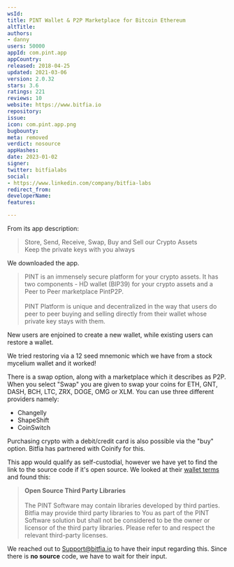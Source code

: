 ```yaml
---
wsId: 
title: PINT Wallet & P2P Marketplace for Bitcoin Ethereum
altTitle: 
authors:
- danny
users: 50000
appId: com.pint.app
appCountry: 
released: 2018-04-25
updated: 2021-03-06
version: 2.0.32
stars: 3.6
ratings: 221
reviews: 10
website: https://www.bitfia.io
repository: 
issue: 
icon: com.pint.app.png
bugbounty: 
meta: removed
verdict: nosource
appHashes: 
date: 2023-01-02
signer: 
twitter: bitfialabs
social:
- https://www.linkedin.com/company/bitfia-labs
redirect_from: 
developerName: 
features: 

---
```


From its app description:

> Store, Send, Receive, Swap, Buy and Sell our Crypto Assets<br>
Keep the private keys with you always

We downloaded the app.

>PINT is an immensely secure platform for your crypto assets. It has two components - HD wallet (BIP39) for your crypto assets and a Peer to Peer marketplace PintP2P.<br><br>
PINT Platform is unique and decentralized in the way that users do peer to peer buying and selling directly from their wallet whose private key stays with them.

New users are enjoined to create a new wallet, while existing users can restore a wallet. 

We tried restoring via a 12 seed mnemonic which we have from a stock mycelium wallet and it worked!

There is a swap option, along with a marketplace which it describes as P2P. When you select "Swap" you are given to swap your coins for ETH, GNT, DASH, BCH, LTC, ZRX, DOGE, OMG or XLM. You can use three different providers namely:

- Changelly
- ShapeShift
- CoinSwitch

Purchasing crypto with a debit/credit card is also possible via the "buy" option. Bitfia has partnered with Coinify for this.

This app would qualify as self-custodial, however we have yet to find the link to the source code if it's open source. We looked at their [wallet terms](https://www.bitfia.io/terms/index.php) and found this:

>**Open Source Third Party Libraries**<br><br>
The PINT Software may contain libraries developed by third parties. Bitfia may provide third party libraries to You as part of the PINT Software solution but shall not be considered to be the owner or licensor of the third party libraries. Please refer to and respect the relevant third-party licenses.

We reached out to Support@bitfia.io to have their input regarding this. Since there is **no source** code, we have to wait for their input.

